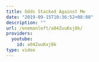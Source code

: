 ```yaml
---
title: Odds Stacked Against Me
date: "2019-09-15T10:36:52+08:00"
description: ""
url: /onemanleft/a04ZuuKxj8k/
providers:
  youtube:
    id: a04ZuuKxj8k
type: video
---
```

